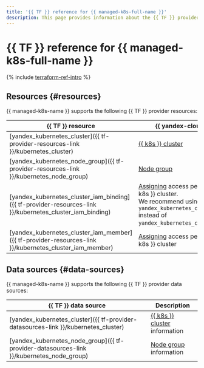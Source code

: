 ```yaml
---
title: '{{ TF }} reference for {{ managed-k8s-full-name }}'
description: This page provides information about the {{ TF }} provider resources and data sources that {{ managed-k8s-name }} supports.
---
```


# {{ TF }} reference for {{ managed-k8s-full-name }}

{% include [terraform-ref-intro](../_includes/terraform-ref-intro.md) %}

## Resources {#resources}

{{ managed-k8s-name }} supports the following {{ TF }} provider resources:

| **{{ TF }} resource** | **{{ yandex-cloud }} resource** |
| --- | --- |
| [yandex_kubernetes_cluster]({{ tf-provider-resources-link }}/kubernetes_cluster) | [{{ k8s }} cluster](./concepts/index.md#kubernetes-cluster) |
| [yandex_kubernetes_node_group]({{ tf-provider-resources-link }}/kubernetes_node_group) | [Node group](./concepts/index.md#node-group) |
| [yandex_kubernetes_cluster_iam_binding]({{ tf-provider-resources-link }}/kubernetes_cluster_iam_binding) | [Assigning](../iam/concepts/access-control/index.md#access-bindings) access permissions for a {{ k8s }} cluster. <br>We recommend using `yandex_kubernetes_cluster_iam_member` instead of `yandex_kubernetes_cluster_iam_binding`. |
| [yandex_kubernetes_cluster_iam_member]({{ tf-provider-resources-link }}/kubernetes_cluster_iam_member) | [Assigning](../iam/concepts/access-control/index.md#access-bindings) access permissions for a {{ k8s }} cluster |


## Data sources {#data-sources}

{{ managed-k8s-name }} supports the following {{ TF }} provider data sources:

| **{{ TF }} data source** | **Description** |
| --- | --- |
| [yandex_kubernetes_cluster]({{ tf-provider-datasources-link }}/kubernetes_cluster) | [{{ k8s }} cluster](./concepts/index.md#kubernetes-cluster) information |
| [yandex_kubernetes_node_group]({{ tf-provider-datasources-link }}/kubernetes_node_group) | [Node group](./concepts/index.md#node-group) information |